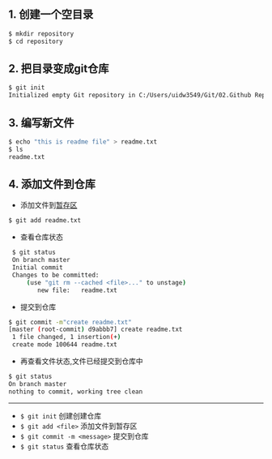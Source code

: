 

## 1. 创建一个空目录
```bash
$ mkdir repository
$ cd repository
```
## 2. 把目录变成git仓库
```bash
$ git init
Initialized empty Git repository in C:/Users/uidw3549/Git/02.Github Repository/repository/.git/
```
## 3. 编写新文件
```bash
$ echo "this is readme file" > readme.txt
$ ls
readme.txt
```
## 4. 添加文件到仓库
   - 添加文件到[暂存区](/staging)
   ```bash
   $ git add readme.txt 
   ```
   - 查看仓库状态
   ```bash
	$ git status
	On branch master
	Initial commit
	Changes to be committed:
		(use "git rm --cached <file>..." to unstage)
		   new file:   readme.txt
   ```
   - 提交到仓库
   ```bash
   $ git commit -m"create readme.txt"
   [master (root-commit) d9abbb7] create readme.txt
    1 file changed, 1 insertion(+)
    create mode 100644 readme.txt
   ```
   - 再查看文件状态,文件已经提交到仓库中
   ```bash
   $ git status
On branch master
nothing to commit, working tree clean
   ```

***
* ``` $ git init ``` 创建创建仓库
*  ``` $ git add <file> ``` 添加文件到暂存区
*  ``` $ git commit -m <message> ``` 提交到仓库
*  ``` $ git status ``` 查看仓库状态
